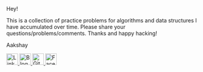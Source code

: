 Hey!

This is a collection of practice problems for algorithms and data structures I have accumulated over time. Please share your questions/problems/comments. Thanks and happy hacking!

Aakshay

<a href="https://www.linkedin.com/in/aakshaysubramaniam/" target="_blank">
  <img border="0" alt="LinkedIn - Aakshay Subramaniam"         src="https://media.licdn.com/mpr/mpr/shrink_200_200/AAEAAQAAAAAAAANyAAAAJGRlZTNlZDQwLTk4YTItNDA1MS04MzBjLWJmNGQ5M2RmZGUxYw.png" width="30" height="30">
</a>

<a href="http://blog.aakshay.com/" target="_blank">
  <img border="0" alt="Blog - Aakshay Subramaniam" src="https://seeklogo.com/images/B/blogger-b-logo-CAB2EB5FA1-seeklogo.com.png" width="30" height="30">
</a>

<a href="https://github.com/aakshays" target="_blank">
  <img border="0" alt="Github - Aakshay Subramaniam" src="https://seeklogo.com/images/G/github-mark-logo-BF9B96FEA9-seeklogo.com.png" width="30" height="30">
</a>

<a href="https://www.facebook.com/aakshay.subramaniam" target="_blank">
  <img border="0" alt="Facebook - Aakshay Subramaniam" src="http://pdsasoccer.com/wp-content/uploads/2016/09/facebook-logo-C64946D6D2-seeklogo.com_.png" width="30" height="30">
</a>

